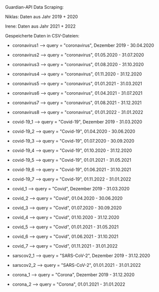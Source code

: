 Guardian-API Data Scraping:

Niklas: Daten aus Jahr 2019 + 2020 

Irene: Daten aus Jahr 2021 + 2022

Gespeicherte Daten in CSV-Dateien:

- coronavirus1 --> query = "coronavirus", Dezember 2019 - 30.04.2020
- coronavirus2 --> query = "coronavirus", 01.05.2020 - 31.07.2020
- coronavirus3 --> query = "coronavirus", 01.08.2020 - 31.10.2020
- coronavirus4 --> query = "coronavirus", 01.11.2020 - 31.12.2020
- coronavirus5 --> query = "coronavirus", 01.01.2021 - 31.03.2021
- coronavirus6 --> query = "coronavirus", 01.04.2021 - 31.07.2021
- coronavirus7 --> query = "coronavirus", 01.08.2021 - 31.12.2021
- coronavirus8 --> query = "coronavirus", 01.01.2022 - 31.01.2022

- covid-19_1 --> query = "Covid-19", Dezember 2019 - 31.03.2020
- covid-19_2 --> query = "Covid-19", 01.04.2020 - 30.06.2020
- covid-19_3 --> query = "Covid-19", 01.07.2020 - 30.09.2020
- covid-19_4 --> query = "Covid-19", 01.10.2020 - 31.12.2020
- covid-19_5 --> query = "Covid-19", 01.01.2021 - 31.05.2021
- covid-19_6 --> query = "Covid-19", 01.06.2021 - 31.10.2021
- covid-19_7 --> query = "Covid-19", 01.11.2022 - 31.01.2022

- covid_1 --> query = "Covid", Dezember 2019 - 31.03.2020
- covid_2 --> query = "Covid", 01.04.2020 - 30.06.2020
- covid_3 --> query = "Covid", 01.07.2020 - 30.09.2020
- covid_4 --> query = "Covid", 01.10.2020 - 31.12.2020
- covid_5 --> query = "Covid", 01.01.2021 - 31.05.2021
- covid_6 --> query = "Covid", 01.06.2021 - 31.10.2021
- covid_7 --> query = "Covid", 01.11.2021 - 31.01.2022

- sarscov2_1 --> query = "SARS-CoV-2", Dezember 2019 - 31.12.2020
- sarscov2_2 --> query = "SARS-CoV-2", 01.01.2021 - 31.01.2022

- corona_1 --> query = "Corona", Dezember 2019 - 31.12.2020
- corona_2 --> query = "Corona", 01.01.2021 - 31.01.2022
